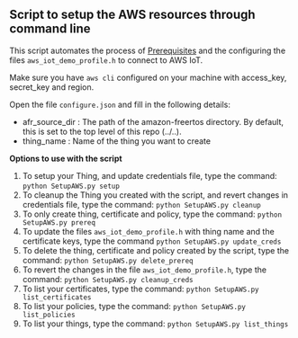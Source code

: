 ## Script to setup the AWS resources through command line

This script automates the process of [Prerequisites](https://docs.aws.amazon.com/freertos/latest/userguide/freertos-prereqs.html) and the configuring the files `aws_iot_demo_profile.h` to connect to AWS IoT.

Make sure you have `aws cli` configured on your machine with access_key, secret_key and region.

Open the file `configure.json` and fill in the following details:
* afr_source_dir : The path of the amazon-freertos directory. By default, this is set to the top level of this repo (../..).
* thing_name : Name of the thing you want to create

**Options to use with the script**
1. To setup your Thing, and update credentials file, type the command: `python SetupAWS.py setup`
2. To cleanup the Thing you created with the script, and revert changes in credentials file, type the command: `python SetupAWS.py cleanup`
3. To only create thing, certificate and policy, type the command: `python SetupAWS.py prereq`
4. To update the files `aws_iot_demo_profile.h` with thing name and the certificate keys, type the command `python SetupAWS.py update_creds`
5. To delete the thing, certificate and policy created by the script, type the command: `python SetupAWS.py delete_prereq`
6. To revert the changes in the file `aws_iot_demo_profile.h`, type the command: `python SetupAWS.py cleanup_creds`
7. To list your certificates, type the command: `python SetupAWS.py list_certificates`
8. To list your policies, type the command: `python SetupAWS.py list_policies`
9. To list your things, type the command: `python SetupAWS.py list_things`